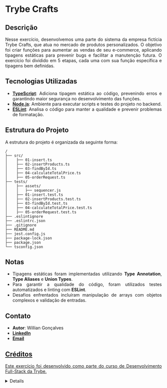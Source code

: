 <h1><strong>Trybe Crafts</strong></h1>

<h2><strong>Descrição</strong></h2>
<p align="justify">
  Nesse exercício, desenvolvemos uma parte do sistema da empresa fictícia Trybe Crafts, que atua no mercado de produtos personalizados. O objetivo foi criar funções para aumentar as vendas de seu e-commerce, aplicando tipagens estáticas para prevenir bugs e facilitar a manutenção futura. O exercício foi dividido em 5 etapas, cada uma com sua função específica e tipagens bem definidas.
</p>

<h2><strong>Tecnologias Utilizadas</strong></h2>
<ul>
  <li align="justify"><a href="https://www.typescriptlang.org/"><strong>TypeScript</strong></a>: Adiciona tipagem estática ao código, prevenindo erros e garantindo maior segurança no desenvolvimento das funções.</li>
  <li align="justify"><a href="https://nodejs.org/"><strong>Node.js</strong></a>: Ambiente para executar scripts e testes do projeto no backend.</li>
  <li align="justify"><a href="https://eslint.org/"><strong>ESLint</strong></a>: Analisa o código para manter a qualidade e prevenir problemas de formatação.</li>
</ul>

<h2><strong>Estrutura do Projeto</strong></h2>
<p align="justify">A estrutura do projeto é organizada da seguinte forma:</p>

```plaintext
/
├── src/
│    ├── 01-insert.ts
│    ├── 02-insertProducts.ts
│    ├── 03-findById.ts
│    ├── 04-calculateTotalPrice.ts
│    ├── 05-orderRequest.ts
├── tests/
│    ├── assets/
│    │   ├── sequencer.js
│    ├── 01-insert.test.ts
│    ├── 02-insertProducts.test.ts
│    ├── 03-findById.test.ts
│    ├── 04-calculateTotalPrice.test.ts
│    ├── 05-orderRequest.test.ts
├── .eslintignore
├── .eslintrc.json
├── .gitignore
├── README.md
├── jest.config.js
├── package-lock.json
├── package.json
└── tsconfig.json
```

<h2><strong>Notas</strong></h2>
<ul>
  <li align="justify">Tipagens estáticas foram implementadas utilizando <strong>Type Annotation</strong>, <strong>Type Aliases</strong> e <strong>Union Types</strong>.</li>
  <li align="justify">Para garantir a qualidade do código, foram utilizados testes automatizados e linting com <strong>ESLint</strong>.</li>
  <li align="justify">Desafios enfrentados incluíram manipulação de arrays com objetos complexos e validação de entradas.</li>
</ul>

<h2><strong>Contato</strong></h2>
<ul>
  <li><strong>Autor</strong>: Willian Gonçalves</li>
  <li><a href="https://www.linkedin.com/in/williandpg/" target="_blank"><strong>LinkedIn</strong></li>
  <li><a href="mailto:goncalves.wdp@outlook.com" target="_blank"><strong>Email</strong></li>
</ul>

<h2><strong>Créditos</strong></h2>
<p align="justify">Este exercício foi desenvolvido como parte do curso de Desenvolvimento Full-Stack da Trybe.</p>

<details>
  <summary>🇺🇸 English Version</summary>
  <h1><strong>Trybe Crafts</strong></h1>

  <h2><strong>Description</strong></h2>
  <p align="justify">
    In this exercise, we developed part of the system for the fictitious company Trybe Crafts, which operates in the personalized products market. The goal was to create functions to increase e-commerce sales, applying static typing to prevent bugs and facilitate future maintenance. The exercise was divided into 5 stages, each with its specific function and well-defined typings.
  </p>

  <h2><strong>Technologies Used</strong></h2>
  <ul>
    <li align="justify"><a href="https://www.typescriptlang.org/"><strong>TypeScript</strong></a>: Adds static typing to the code, preventing errors and ensuring greater security in the development of functions.</li>
    <li align="justify"><a href="https://nodejs.org/"><strong>Node.js</strong></a>: Environment to run project scripts and tests on the backend.</li>
    <li align="justify"><a href="https://eslint.org/"><strong>ESLint</strong></a>: Analyzes code to maintain quality and prevent formatting issues.</li>
  </ul>

  <h2><strong>Project Structure</strong></h2>
  <p align="justify">The project structure is organized as follows:</p>

  ```plaintext
  /
  ├── src/
  │    ├── 01-insert.ts
  │    ├── 02-insertProducts.ts
  │    ├── 03-findById.ts
  │    ├── 04-calculateTotalPrice.ts
  │    ├── 05-orderRequest.ts
  ├── tests/
  │    ├── assets/
  │    │   ├── sequencer.js
  │    ├── 01-insert.test.ts
  │    ├── 02-insertProducts.test.ts
  │    ├── 03-findById.test.ts
  │    ├── 04-calculateTotalPrice.test.ts
  │    ├── 05-orderRequest.test.ts
  ├── .eslintignore
  ├── .eslintrc.json
  ├── .gitignore
  ├── README.md
  ├── jest.config.js
  ├── package-lock.json
  ├── package.json
  └── tsconfig.json
  ```

  <h2><strong>Notes</strong></h2>
  <ul>
    <li align="justify">Static typings were implemented using <strong>Type Annotation</strong>, <strong>Type Aliases</strong> and <strong>Union Types</strong>.</li>
    <li align="justify">To ensure code quality, automated tests and linting with <strong>ESLint</strong> were used.</li>
    <li align="justify">Challenges faced included handling arrays with complex objects and input validation.</li>
  </ul>

  <h2><strong>Contact</strong></h2>
  <ul>
    <li><strong>Author</strong>: Willian Gonçalves</li>
    <li><a href="https://www.linkedin.com/in/williandpg/" target="_blank"><strong>LinkedIn</strong></li>
    <li><a href="mailto:goncalves.wdp@outlook.com" target="_blank"><strong>Email</strong></li>
  </ul>

  <h2><strong>Credits</strong></h2>
  <p align="justify">This exercise was developed as part of Trybe's Full-Stack Development course.</p>
</details>
